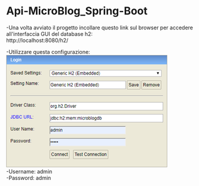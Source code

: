# Api-MicroBlog_Spring-Boot
 -Una volta avviato il progetto incollare questo link sul browser per accedere all'interfaccia GUI del database h2:  
 http://localhost:8080/h2/  
   
 -Utilizzare questa configurazione:  
 ![alt text](img/accesso-db.png)  
 -Username: admin  
 -Password: admin
 
